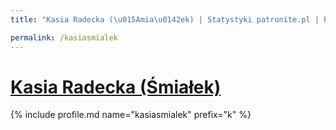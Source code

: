 ```yaml
---
title: "Kasia Radecka (\u015Amia\u0142ek) | Statystyki patronite.pl | Patromierz"

permalink: /kasiasmialek
---
```


# [Kasia Radecka (Śmiałek)](https://patronite.pl/kasiasmialek)

{% include profile.md name="kasiasmialek" prefix="k" %}
